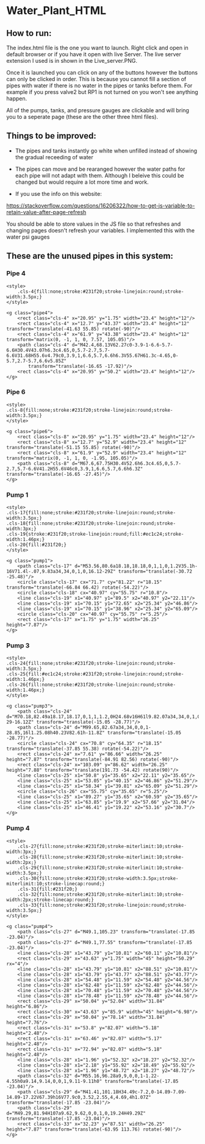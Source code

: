 # Water_Plant_HTML

## How to run: 
The index.html file is the one you want to launch. Right click and open in default browser or 
if you have it open with live Server. The live server extension I used is in shown in the 
Live_server.PNG. 

Once it is launched you can click on any of the buttons however the buttons can only be clicked in 
order. This is because you cannot fill a section of pipes with water if there is no water in the pipes
or tanks before them. For example if you press valve2 but RP1 is not turned on you won't see anything 
happen. 

All of the pumps, tanks, and pressure gauges are clickable and will bring you to a seperate page
(these are the other three html files).

## Things to be improved:
- The pipes and tanks instantly go white when unfilled instead of showing the gradual receeding of water

- The pipes can move and be rearanged however the water paths for each pipe will not adapt with them. 
Although I beleive this could be changed but would require a lot more time and work.

- If you use the info on this website:

https://stackoverflow.com/questions/16206322/how-to-get-js-variable-to-retain-value-after-page-refresh

You should be able to store values in the JS file so that refreshes and changing pages doesn't 
refresh your variables. I implemented this with the water psi gauges


## These are the unused pipes in this system:

### **Pipe 4**
    <style>
        .cls-4{fill:none;stroke:#231f20;stroke-linejoin:round;stroke-width:3.5px;}
    </style>

    <g class="pipe4">
        <rect class="cls-4" x="20.95" y="1.75" width="23.4" height="12"/>
        <rect class="cls-4" x="12.7" y="43.37" width="23.4" height="12" transform="translate(-41.63 55.85) rotate(-90)"/>
        <rect class="cls-4" x="61.9" y="43.38" width="23.4" height="12" transform="matrix(0, -1, 1, 0, 7.57, 105.05)"/>
        <path class="cls-4" d="M42.4,68.13V62.27c0-3.9-1-6.6-5.7-6.6H30.4V43.07h6.3c4.65,0,5.7-2.7,5.7-6.6V31.68H55.6v4.79c0,3.9,1,6.6,5.7,6.6h6.3V55.67H61.3c-4.65,0-5.7,2.7-5.7,6.6v5.85Z" 
            transform="translate(-16.65 -17.92)"/>
        <rect class="cls-4" x="20.95" y="50.2" width="23.4" height="12"/>
    </g>


### **Pipe 6**
    <style>
    .cls-8{fill:none;stroke:#231f20;stroke-linejoin:round;stroke-width:3.5px;}
    </style>

    <g class="pipe6">
        <rect class="cls-8" x="20.95" y="1.75" width="23.4" height="12"/>
        <rect class="cls-8" x="12.7" y="52.9" width="23.4" height="12" transform="translate(-51.15 55.85) rotate(-90)"/>
        <rect class="cls-8" x="61.9" y="52.9" width="23.4" height="12" transform="matrix(0, -1, 1, 0, -1.95, 105.05)"/>
        <path class="cls-8" d="M67.6,67.75H30.4V52.6h6.3c4.65,0,5.7-2.7,5.7-6.6V41.2H55.6V46c0,3.9,1,6.6,5.7,6.6h6.3Z" transform="translate(-16.65 -27.45)"/>
    </g>

### **Pump 1**
    <style>
    .cls-17{fill:none;stroke:#231f20;stroke-linejoin:round;stroke-width:3.5px;}
    .cls-18{fill:none;stroke:#231f20;stroke-linejoin:round;stroke-width:3px;}
    .cls-19{stroke:#231f20;stroke-linejoin:round;fill:#ec1c24;stroke-width:1.46px;}
    .cls-20{fill:#231f20;}
    </style>

    <g class="pump1">
        <path class="cls-17" d="M53.56,80.6a18.18,18.18,0,1,1,0,1.2V35.1h-16V71.4l-.07,9.83a34,34,0,1,0,16.12-29Z" transform="translate(-30.72 -25.48)"/>
        <circle class="cls-17" cx="71.7" cy="81.22" r="18.15" transform="translate(-66.84 66.42) rotate(-54.22)"/>
        <circle class="cls-18" cx="40.97" cy="55.75" r="10.8"/>
        <line class="cls-19" x1="40.97" y1="89.5" x2="40.97" y2="22.11"/>
        <line class="cls-19" x1="70.15" y1="72.65" x2="25.34" y2="46.86"/>
        <line class="cls-19" x1="70.15" y1="38.96" x2="25.34" y2="65.09"/>
        <circle class="cls-20" cx="40.97" cy="55.75" r="5.25"/>
        <rect class="cls-17" x="1.75" y="1.75" width="26.25" height="7.87"/>
    </g>

### **Pump 3**
    <style>
    .cls-24{fill:none;stroke:#231f20;stroke-linejoin:round;stroke-width:3.5px;}
    .cls-25{fill:#ec1c24;stroke:#231f20;stroke-linejoin:round;stroke-width:1.46px;}
    .cls-26{fill:none;stroke:#231f20;stroke-linejoin:round;stroke-width:1.46px;}
    </style>

    <g class="pump3">
        <path class="cls-24" d="M70.18,82.49a18.17,18.17,0,1,1,1.2,0H24.68v16H61l9.82.07a34,34,0,1,0-29-16.12Z" transform="translate(-15.05 -28.77)"/>
        <path class="cls-24" d="M99.65,82.67a34,34,0,0,1-28.85,16l1.25.08h40.23V82.61h-11.8Z" transform="translate(-15.05 -28.77)"/>
        <circle class="cls-24" cx="70.8" cy="64.35" r="18.15" transform="translate(-37.85 55.38) rotate(-54.22)"/>
        <rect class="cls-24" x="7.61" y="86.66" width="26.25" height="7.87" transform="translate(-84.91 82.56) rotate(-90)"/>
        <rect class="cls-24" x="103.09" y="86.62" width="26.25" height="7.88" transform="translate(191.73 -54.42) rotate(90)"/>
        <line class="cls-25" x1="50.8" y1="35.65" x2="22.11" y2="35.65"/>
        <line class="cls-25" x1="53.05" y1="40.15" x2="46.86" y2="51.29"/>
        <line class="cls-25" x1="58.34" y1="39.81" x2="65.09" y2="51.29"/>
        <circle class="cls-26" cx="55.75" cy="35.65" r="5.25"/>
        <line class="cls-25" x1="89.27" y1="35.65" x2="60.59" y2="35.65"/>
        <line class="cls-25" x1="63.85" y1="19.9" x2="57.66" y2="31.04"/>
        <line class="cls-25" x1="46.41" y1="19.22" x2="53.16" y2="30.7"/>
    </g>

### **Pump 4**
    <style>
        .cls-27{fill:none;stroke:#231f20;stroke-miterlimit:10;stroke-width:3px;}
        .cls-28{fill:none;stroke:#231f20;stroke-miterlimit:10;stroke-width:2px;}
        .cls-29{fill:none;stroke:#231f20;stroke-miterlimit:10;stroke-width:3.5px;}
        .cls-30{fill:none;stroke:#231f20;stroke-width:3.5px;stroke-miterlimit:10;stroke-linecap:round;}
        .cls-31{fill:#231f20;}
        .cls-32{fill:none;stroke:#231f20;stroke-miterlimit:10;stroke-width:2px;stroke-linecap:round;}
        .cls-33{fill:none;stroke:#231f20;stroke-linejoin:round;stroke-width:3.5px;}
    </style>

    <g class="pump4">
        <path class="cls-27" d="M49.1,105.23" transform="translate(-17.85 -23.04)"/>
        <path class="cls-27" d="M49.1,77.55" transform="translate(-17.85 -23.04)"/>
        <line class="cls-28" x1="43.79" y1="10.81" x2="60.11" y2="10.81"/>
        <rect class="cls-29" x="43.63" y="1.75" width="45" height="50.29" rx="4"/>
        <line class="cls-28" x1="43.79" y1="10.81" x2="88.51" y2="10.81"/>
        <line class="cls-28" x1="43.79" y1="43.77" x2="88.51" y2="43.77"/>
        <line class="cls-28" x1="54.48" y1="11.59" x2="54.48" y2="44.56"/>
        <line class="cls-28" x1="62.48" y1="11.59" x2="62.48" y2="44.56"/>
        <line class="cls-28" x1="70.48" y1="11.59" x2="70.48" y2="44.56"/>
        <line class="cls-28" x1="78.48" y1="11.59" x2="78.48" y2="44.56"/>
        <rect class="cls-29" x="50.04" y="52.04" width="31.84" height="6.86"/>
        <rect class="cls-30" x="43.63" y="85.9" width="45" height="6.98"/>
        <rect class="cls-29" x="50.04" y="78.14" width="31.84" height="7.76"/>
        <rect class="cls-31" x="53.8" y="82.07" width="5.18" height="2.48"/>
        <rect class="cls-31" x="63.46" y="82.07" width="5.17" height="2.48"/>
        <rect class="cls-31" x="72.94" y="82.07" width="5.18" height="2.48"/>
        <line class="cls-28" x1="1.96" y1="52.32" x2="18.27" y2="52.32"/>
        <line class="cls-28" x1="2.18" y1="55.92" x2="18.49" y2="55.92"/>
        <line class="cls-28" x1="1.96" y1="48.72" x2="18.27" y2="48.72"/>
        <path class="cls-32" d="M55.16,96.28a9,9,0,0,1-1.22-4.55h0a9.14,9.14,0,0,1,9.11-9.11h0" transform="translate(-17.85 -23.04)"/>
        <path class="cls-29" d="M41.41,101.18H34.49c-7.2,0-14.89-7.09-14.89-17.22V67.39h16V77.9c0,3.52,2.55,4,4.69,4h1.07Z" transform="translate(-17.85 -23.04)"/>
        <path class="cls-29" d="M49.29,81.94H107a9.62,9.62,0,0,1,0,19.24H49.29Z" transform="translate(-17.85 -23.04)"/>
        <rect class="cls-33" x="32.23" y="87.51" width="26.25" height="7.87" transform="translate(-63.95 113.76) rotate(-90)"/>
    </g>



